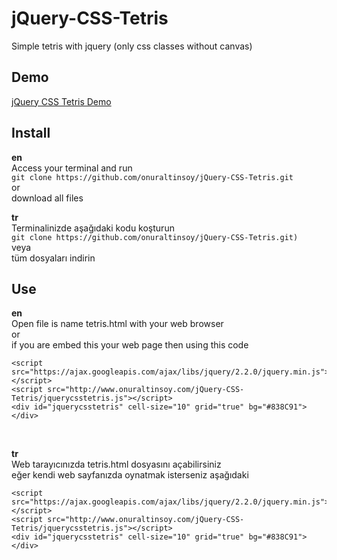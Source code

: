 # jQuery-CSS-Tetris
Simple tetris with jquery (only css classes without canvas)
## Demo
[jQuery CSS Tetris Demo](http://www.onuraltinsoy.com/jQuery-CSS-Tetris)
## Install
**en**<br>
Access your terminal and run<br>
```git clone https://github.com/onuraltinsoy/jQuery-CSS-Tetris.git```<br>
or<br>
download all files<br>

**tr**<br>
Terminalinizde aşağıdaki kodu koşturun<br>
```git clone https://github.com/onuraltinsoy/jQuery-CSS-Tetris.git)```<br>
veya<br>
tüm dosyaları indirin<br>

## Use
**en**<br>
Open file is name tetris.html with your web browser<br>
or<br>
if you are embed this your web page then using this code<br>
```
<script src="https://ajax.googleapis.com/ajax/libs/jquery/2.2.0/jquery.min.js"></script>
<script src="http://www.onuraltinsoy.com/jQuery-CSS-Tetris/jquerycsstetris.js"></script>
<div id="jquerycsstetris" cell-size="10" grid="true" bg="#838C91"></div>
```
<br>

**tr**<br>
Web tarayıcınızda tetris.html dosyasını açabilirsiniz<br>
eğer kendi web sayfanızda oynatmak isterseniz aşağıdaki<br>
```
<script src="https://ajax.googleapis.com/ajax/libs/jquery/2.2.0/jquery.min.js"></script>
<script src="http://www.onuraltinsoy.com/jQuery-CSS-Tetris/jquerycsstetris.js"></script>
<div id="jquerycsstetris" cell-size="10" grid="true" bg="#838C91"></div>
```
